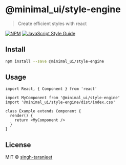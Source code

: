 # @minimal_ui/style-engine

> Create efficient styles with react

[![NPM](https://img.shields.io/npm/v/@minimal_ui/style-engine.svg)](https://www.npmjs.com/package/@minimal_ui/style-engine) [![JavaScript Style Guide](https://img.shields.io/badge/code_style-standard-brightgreen.svg)](https://standardjs.com)

## Install

```bash
npm install --save @minimal_ui/style-engine
```

## Usage

```tsx
import React, { Component } from 'react'

import MyComponent from '@minimal_ui/style-engine'
import '@minimal_ui/style-engine/dist/index.css'

class Example extends Component {
  render() {
    return <MyComponent />
  }
}
```

## License

MIT © [singh-taranjeet](https://github.com/singh-taranjeet)
